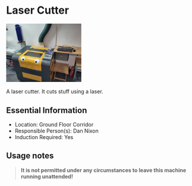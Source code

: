 # Laser Cutter

[<img class="right" src="./images/overview.jpg" alt="Laser cutter overview" width="40%">](./images/overview.jpg)

A laser cutter.
It cuts stuff using a laser.

## Essential Information

- Location: Ground Floor Corridor
- Responsible Person(s): Dan Nixon
- Induction Required: Yes

## Usage notes

> **It is not permitted under any circumstances to leave this machine running unattended!**
